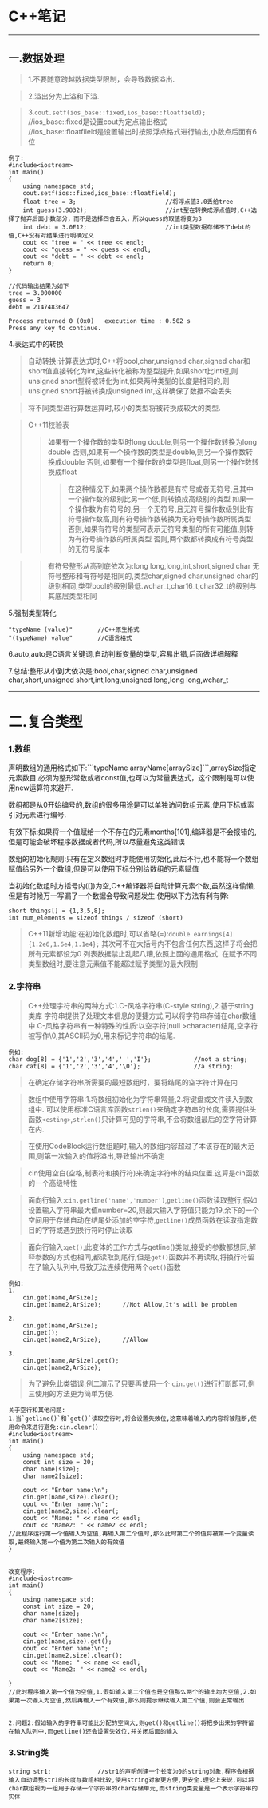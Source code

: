 ﻿<h1>C++笔记</h1>  

---

<h2>一.数据处理</h2>  

>1.不要随意跨越数据类型限制，会导致数据溢出.  

>2.溢出分为上溢和下溢.  

>3.`cout.setf(ios_base::fixed,ios_base::floatfield);`   
>//ios_base::fixed是设置cout为定点输出格式  
>//ios_base::floatfileld是设置输出时按照浮点格式进行输出,小数点后面有6位

```
例子:
#include<iostream>
int main()
{
    using namespace std;
    cout.setf(ios::fixed,ios_base::floatfield);
    float tree = 3;                         //将浮点值3.0丢给tree
    int guess(3.9832);                      //int型在转换成浮点值时,C++选择了抛弃后面小数部分，而不是选择四舍五入，所以guess的取值将变为3
    int debt = 3.0E12;                      //int类型数据存储不了debt的值,C++没有对结果进行明确定义
    cout << "tree = " << tree << endl;
    cout << "guess = " << guess << endl;
    cout << "debt = " << debt << endl;
    return 0;
}

//代码输出结果为如下
tree = 3.000000
guess = 3
debt = 2147483647

Process returned 0 (0x0)   execution time : 0.502 s
Press any key to continue.
```
4.表达式中的转换
>自动转换:计算表达式时,C++将bool,char,unsigned char,signed char和short值直接转化为int,这些转化被称为整型提升,如果short比int短,则unsigned short型将被转化为int,如果两种类型的长度是相同的,则unsigned short将被转换成unsigned int,这样确保了数据不会丢失  

>将不同类型进行算数运算时,较小的类型将被转换成较大的类型.  

>C++11校验表
>>如果有一个操作数的类型时long double,则另一个操作数转换为long double
>>否则,如果有一个操作数的类型是double,则另一个操作数转换成double
>>否则,如果有一个操作数的类型是float,则另一个操作数转换成float
>>>在这种情况下,如果两个操作数都是有符号或者无符号,且其中一个操作数的级别比另一个低,则转换成高级别的类型
>>>如果一个操作数为有符号的,另一个无符号,且无符号操作数级别比有符号操作数高,则有符号操作数转换为无符号操作数所属类型
>>>否则,如果有符号的类型可表示无符号类型的所有可能值,则转为有符号操作数的所属类型
>>>否则,两个数都转换成有符号类型的无符号版本  

>>有符号整形从高到底依次为:long long,long,int,short,signed char
>>无符号整形和有符号是相同的,类型char,signed char,unsigned char的级别相同,类型bool的级别最低.wchar_t,char16_t,char32_t的级别与其底层类型相同  

5.强制类型转化
```格式  
"typeName (value)"       //C++原生格式
"(typeName) value"       //C语言格式  
```  

6.auto,auto是C语言关键词,自动判断变量的类型,容易出错,后面做详细解释

7.总结:整形从小到大依次是:bool,char,signed char,unsigned char,short,unsigned short,int,long,unsigned long,long long,wchar_t  

---

<h1>二.复合类型</h1>  

<h3>1.数组</h3>  
声明数组的通用格式如下:```typeName arrayName[arraySize]```,arraySize指定元素数目,必须为整形常数或者const值,也可以为常量表达式，这个限制是可以使用new运算符来避开.  

数组都是从0开始编号的,数组的很多用途是可以单独访问数组元素,使用下标或索引对元素进行编号.  

有效下标:如果将一个值赋给一个不存在的元素months[101],编译器是不会报错的,但是可能会破坏程序数据或者代码,所以尽量避免这类错误  

数组的初始化规则:只有在定义数组时才能使用初始化,此后不行,也不能将一个数组赋值给另外一个数组,但是可以使用下标分别给数组的元素赋值  

当初始化数组时方括号内([])为空,C++编译器将自动计算元素个数,虽然这样偷懒,但是有时候万一写漏了一个数据会导致问题发生.使用以下方法有利有弊:
```
short things[] = {1,3,5,8};
int num_elements = sizeof things / sizeof (short)
```

>C++11新增功能:在初始化数组时,可以省略(=):```double earnings[4] {1.2e6,1.6e4,1.1e4};```
其次可不在大括号内不包含任何东西,这样子将会把所有元素都设为0
列表数据禁止乱起八糟,依照上面的通用格式.
在赋予不同类型数组时,要注意元素值不能超过赋予类型的最大限制  

<h3>2.字符串</h3>  

>C++处理字符串的两种方式:1.C-风格字符串(C-style string),2.基于string类库
>字符串提供了处理文本信息的便捷方式,可以将字符串存储在char数组中
>C-风格字符串有一种特殊的性质:以空字符(null >character)结尾,空字符被写作\0,其ASCII码为0,用来标记字符串的结尾.
```
例如:
char dog[8] = {'1','2','3','4',' ','I'};            //not a string;
char cat[8] = {'1','2','3','4','\0'};               //a string;
```
>在确定存储字符串所需要的最短数组时，要将结尾的空字符计算在内  

>数组中使用字符串:1.将数组初始化为字符串常量,2.将键盘或文件读入到数组中.
可以使用标准C语言库函数`strlen()`来确定字符串的长度,需要提供头函数`<csting>`,`strlen()`只计算可见的字符串,不会将数组最后的空字符计算在内.  

>在使用CodeBlock运行数组题时,输入的数组内容超过了本该存在的最大范围,则第一次输入的值将溢出,导致输出不确定  

>cin使用空白(空格,制表符和换行符)来确定字符串的结束位置.这算是cin函数的一个高级特性

>面向行输入:`cin.getline('name','number')`,`getline()`函数读取整行,假如设置输入字符串最大值number=20,则最大输入字符值只能为19,余下的一个空间用于存储自动在结尾处添加的空字符,`getline()`成员函数在读取指定数目的字符或遇到换行符时停止读取  

>面向行输入:`get()`,此变体的工作方式与getline()类似,接受的参数都想同,解释参数的方式也相同,都读取到尾行,但是`get()`函数并不再读取,将换行符留在了输入队列中,导致无法连续使用两个`get()`函数
```
例如:
1.
    cin.get(name,ArSize);
    cin.get(name2,ArSize);      //Not Allow,It's will be problem

2.
    cin.get(name,ArSize);
    cin.get();
    cin.get(name2,ArSize);      //Allow
    
3. 
    cin.get(name,ArSize).get();
    cin.get(name2,ArSize);
```
>为了避免此类错误,例二演示了只要再使用一个 `cin.get()`进行打断即可,例三使用的方法更为简单方便.  

```
关于空行和其他问题:
1.当`getline()`和`get()`读取空行时,将会设置失效位,这意味着输入的内容将被阻断,使用命令来进行避免:cin.clear()
#include<iostream>
int main()
{
    using namespace std;
    const int size = 20;
    char name[size];
    char name2[size];

    cout << "Enter name:\n";
    cin.get(name,size).clear();
    cout << "Enter name:\n";
    cin.get(name2,size).clear(;
    cout << "Name: " << name << endl;
    cout << "Name2: " << name2 << endl;
//此程序运行第一个值输入为空值,再输入第二个值时,那么此时第二个的值将被第一个变量读取,最终输入第一个值为第二次输入的有效值
}


改变程序:
#include<iostream>
int main()
{
    using namespace std;
    const int size = 20;
    char name[size];
    char name2[size];

    cout << "Enter name:\n";
    cin.get(name,size).get();
    cout << "Enter name:\n";
    cin.get(name2,size).clear();
    cout << "Name: " << name << endl;
    cout << "Name2: " << name2 << endl;

}
//此时程序输入第一个值为空值,1.假如输入第二个值也是空值那么两个的输出均为空值,2.如果第一次输入为空值,然后再输入一个有效值,那么则提示继续输入第二个值,则会正常输出


2.问题2:假如输入的字符串可能比分配的空间大,则get()和getline()将把多出来的字符留在输入队列中,而getline()还会设置失效位,并关闭后面的输入
```  

<h3>3.String类</h3>  

```
string str1;             //str1的声明创建一个长度为0的string对象,程序会根据输入自动调整str1的长度与数组相比较,使用string对象更方便,更安全.理论上来说,可以将char数组视为一组用于存储一个字符串的char存储单元,而string类变量是一个表示字符串的实体
```
